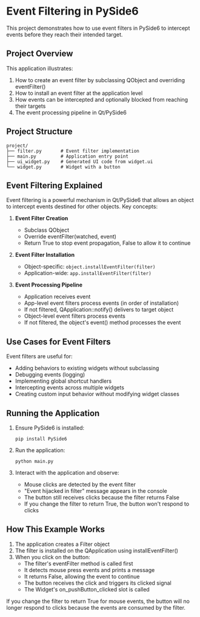 # Event Filtering in PySide6

This project demonstrates how to use event filters in PySide6 to intercept events before they reach their intended target.

## Project Overview

This application illustrates:
1. How to create an event filter by subclassing QObject and overriding eventFilter()
2. How to install an event filter at the application level
3. How events can be intercepted and optionally blocked from reaching their targets
4. The event processing pipeline in Qt/PySide6

## Project Structure

```
project/
├── filter.py       # Event filter implementation
├── main.py         # Application entry point
├── ui_widget.py    # Generated UI code from widget.ui
└── widget.py       # Widget with a button
```

## Event Filtering Explained

Event filtering is a powerful mechanism in Qt/PySide6 that allows an object to intercept events destined for other objects. Key concepts:

1. **Event Filter Creation**
   - Subclass QObject
   - Override eventFilter(watched, event)
   - Return True to stop event propagation, False to allow it to continue

2. **Event Filter Installation**
   - Object-specific: `object.installEventFilter(filter)`
   - Application-wide: `app.installEventFilter(filter)`

3. **Event Processing Pipeline**
   - Application receives event
   - App-level event filters process events (in order of installation)
   - If not filtered, QApplication::notify() delivers to target object
   - Object-level event filters process events
   - If not filtered, the object's event() method processes the event

## Use Cases for Event Filters

Event filters are useful for:
- Adding behaviors to existing widgets without subclassing
- Debugging events (logging)
- Implementing global shortcut handlers
- Intercepting events across multiple widgets
- Creating custom input behavior without modifying widget classes

## Running the Application

1. Ensure PySide6 is installed:
   ```
   pip install PySide6
   ```

2. Run the application:
   ```
   python main.py
   ```

3. Interact with the application and observe:
   - Mouse clicks are detected by the event filter
   - "Event hijacked in filter" message appears in the console
   - The button still receives clicks because the filter returns False
   - If you change the filter to return True, the button won't respond to clicks

## How This Example Works

1. The application creates a Filter object
2. The filter is installed on the QApplication using installEventFilter()
3. When you click on the button:
   - The filter's eventFilter method is called first
   - It detects mouse press events and prints a message
   - It returns False, allowing the event to continue
   - The button receives the click and triggers its clicked signal
   - The Widget's on_pushButton_clicked slot is called

If you change the filter to return True for mouse events, the button will no longer respond to clicks because the events are consumed by the filter.